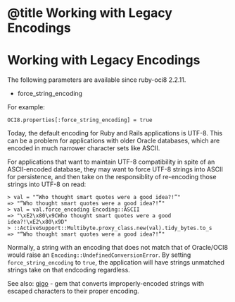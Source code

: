 # @title Working with Legacy Encodings

Working with Legacy Encodings
==================

The following parameters are available since ruby-oci8 2.2.11.

* force_string_encoding

For example:

    OCI8.properties[:force_string_encoding] = true

Today, the default encoding for Ruby and Rails applications is UTF-8. This can be a problem for applications with older Oracle databases, which are encoded in much narrower character sets like ASCII.

For applications that want to maintain UTF-8 compatibility in spite of an ASCII-encoded database, they may want to force UTF-8 strings into ASCII for persistence, and then take on the responsiblity of re-encoding those strings into UTF-8 on read:

```
> val = "“Who thought smart quotes were a good idea?!”"
=> "“Who thought smart quotes were a good idea?!”"
> val = val.force_encoding Encoding::ASCII
=> "\xE2\x80\x9CWho thought smart quotes were a good idea?!\xE2\x80\x9D"
> ::ActiveSupport::Multibyte.proxy_class.new(val).tidy_bytes.to_s
=> "“Who thought smart quotes were a good idea?!”"
```

Normally, a string with an encoding that does not match that of Oracle/OCI8 would raise an `Encoding::UndefinedConversionError`.  By setting `force_string_encoding` to `true`, the application will have strings unmatched strings take on that endcoding regardless.

See also:
[gigo](https://github.com/customink/gigo) - gem that converts improperly-encoded strings with escaped characters to their proper encoding.
